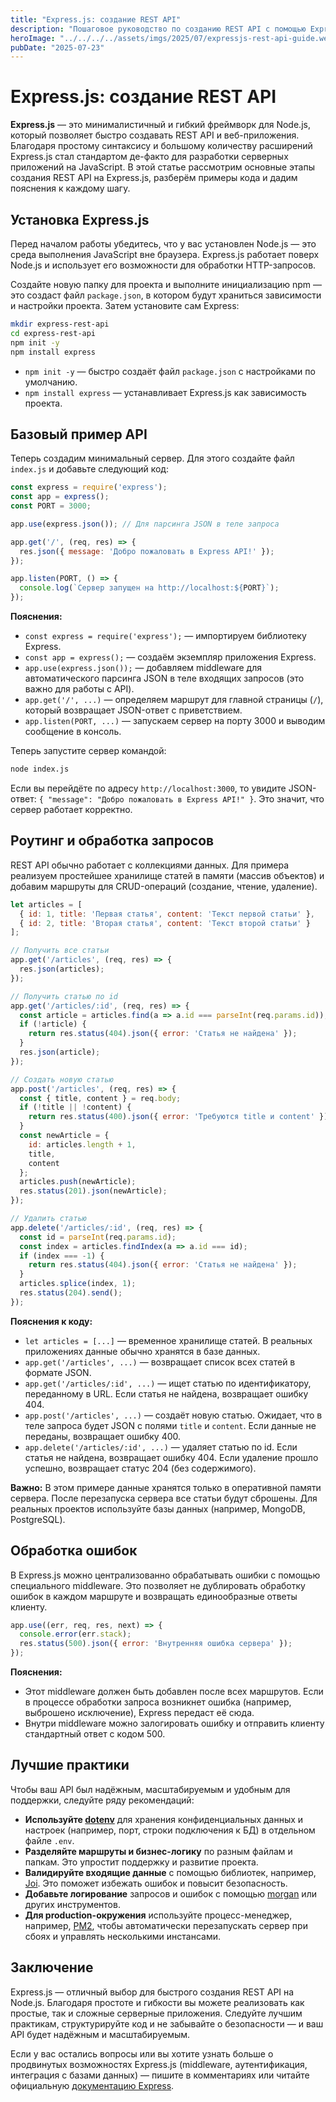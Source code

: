 ```yaml
---
title: "Express.js: создание REST API"
description: "Пошаговое руководство по созданию REST API с помощью Express.js: установка, роутинг, обработка запросов, ошибки и лучшие практики."
heroImage: "../../../../assets/imgs/2025/07/expressjs-rest-api-guide.webp"
pubDate: "2025-07-23"
---
```


# Express.js: создание REST API

**Express.js** — это минималистичный и гибкий фреймворк для Node.js, который позволяет быстро создавать REST API и веб-приложения. Благодаря простому синтаксису и большому количеству расширений Express.js стал стандартом де-факто для разработки серверных приложений на JavaScript. В этой статье рассмотрим основные этапы создания REST API на Express.js, разберём примеры кода и дадим пояснения к каждому шагу.

## Установка Express.js

Перед началом работы убедитесь, что у вас установлен Node.js — это среда выполнения JavaScript вне браузера. Express.js работает поверх Node.js и использует его возможности для обработки HTTP-запросов.

Создайте новую папку для проекта и выполните инициализацию npm — это создаст файл `package.json`, в котором будут храниться зависимости и настройки проекта. Затем установите сам Express:

```bash
mkdir express-rest-api
cd express-rest-api
npm init -y
npm install express
```

- `npm init -y` — быстро создаёт файл `package.json` с настройками по умолчанию.
- `npm install express` — устанавливает Express.js как зависимость проекта.

## Базовый пример API

Теперь создадим минимальный сервер. Для этого создайте файл `index.js` и добавьте следующий код:

```js
const express = require('express');
const app = express();
const PORT = 3000;

app.use(express.json()); // Для парсинга JSON в теле запроса

app.get('/', (req, res) => {
  res.json({ message: 'Добро пожаловать в Express API!' });
});

app.listen(PORT, () => {
  console.log(`Сервер запущен на http://localhost:${PORT}`);
});
```

**Пояснения:**
- `const express = require('express');` — импортируем библиотеку Express.
- `const app = express();` — создаём экземпляр приложения Express.
- `app.use(express.json());` — добавляем middleware для автоматического парсинга JSON в теле входящих запросов (это важно для работы с API).
- `app.get('/', ...)` — определяем маршрут для главной страницы (`/`), который возвращает JSON-ответ с приветствием.
- `app.listen(PORT, ...)` — запускаем сервер на порту 3000 и выводим сообщение в консоль.

Теперь запустите сервер командой:

```bash
node index.js
```

Если вы перейдёте по адресу `http://localhost:3000`, то увидите JSON-ответ: `{ "message": "Добро пожаловать в Express API!" }`. Это значит, что сервер работает корректно.

## Роутинг и обработка запросов

REST API обычно работает с коллекциями данных. Для примера реализуем простейшее хранилище статей в памяти (массив объектов) и добавим маршруты для CRUD-операций (создание, чтение, удаление).

```js
let articles = [
  { id: 1, title: 'Первая статья', content: 'Текст первой статьи' },
  { id: 2, title: 'Вторая статья', content: 'Текст второй статьи' }
];

// Получить все статьи
app.get('/articles', (req, res) => {
  res.json(articles);
});

// Получить статью по id
app.get('/articles/:id', (req, res) => {
  const article = articles.find(a => a.id === parseInt(req.params.id));
  if (!article) {
    return res.status(404).json({ error: 'Статья не найдена' });
  }
  res.json(article);
});

// Создать новую статью
app.post('/articles', (req, res) => {
  const { title, content } = req.body;
  if (!title || !content) {
    return res.status(400).json({ error: 'Требуются title и content' });
  }
  const newArticle = {
    id: articles.length + 1,
    title,
    content
  };
  articles.push(newArticle);
  res.status(201).json(newArticle);
});

// Удалить статью
app.delete('/articles/:id', (req, res) => {
  const id = parseInt(req.params.id);
  const index = articles.findIndex(a => a.id === id);
  if (index === -1) {
    return res.status(404).json({ error: 'Статья не найдена' });
  }
  articles.splice(index, 1);
  res.status(204).send();
});
```

**Пояснения к коду:**
- `let articles = [...]` — временное хранилище статей. В реальных приложениях данные обычно хранятся в базе данных.
- `app.get('/articles', ...)` — возвращает список всех статей в формате JSON.
- `app.get('/articles/:id', ...)` — ищет статью по идентификатору, переданному в URL. Если статья не найдена, возвращает ошибку 404.
- `app.post('/articles', ...)` — создаёт новую статью. Ожидает, что в теле запроса будет JSON с полями `title` и `content`. Если данные не переданы, возвращает ошибку 400.
- `app.delete('/articles/:id', ...)` — удаляет статью по id. Если статья не найдена, возвращает ошибку 404. Если удаление прошло успешно, возвращает статус 204 (без содержимого).

**Важно:** В этом примере данные хранятся только в оперативной памяти сервера. После перезапуска сервера все статьи будут сброшены. Для реальных проектов используйте базы данных (например, MongoDB, PostgreSQL).

## Обработка ошибок

В Express.js можно централизованно обрабатывать ошибки с помощью специального middleware. Это позволяет не дублировать обработку ошибок в каждом маршруте и возвращать единообразные ответы клиенту.

```js
app.use((err, req, res, next) => {
  console.error(err.stack);
  res.status(500).json({ error: 'Внутренняя ошибка сервера' });
});
```

**Пояснения:**
- Этот middleware должен быть добавлен после всех маршрутов. Если в процессе обработки запроса возникнет ошибка (например, выброшено исключение), Express передаст её сюда.
- Внутри middleware можно залогировать ошибку и отправить клиенту стандартный ответ с кодом 500.

## Лучшие практики

Чтобы ваш API был надёжным, масштабируемым и удобным для поддержки, следуйте ряду рекомендаций:

- **Используйте [dotenv](https://www.npmjs.com/package/dotenv)** для хранения конфиденциальных данных и настроек (например, порт, строки подключения к БД) в отдельном файле `.env`.
- **Разделяйте маршруты и бизнес-логику** по разным файлам и папкам. Это упростит поддержку и развитие проекта.
- **Валидируйте входящие данные** с помощью библиотек, например, [Joi](https://joi.dev/). Это поможет избежать ошибок и повысит безопасность.
- **Добавьте логирование** запросов и ошибок с помощью [morgan](https://www.npmjs.com/package/morgan) или других инструментов.
- **Для production-окружения** используйте процесс-менеджер, например, [PM2](https://pm2.keymetrics.io/), чтобы автоматически перезапускать сервер при сбоях и управлять несколькими инстансами.

## Заключение

Express.js — отличный выбор для быстрого создания REST API на Node.js. Благодаря простоте и гибкости вы можете реализовать как простые, так и сложные серверные приложения. Следуйте лучшим практикам, структурируйте код и не забывайте о безопасности — и ваш API будет надёжным и масштабируемым.

Если у вас остались вопросы или вы хотите узнать больше о продвинутых возможностях Express.js (middleware, аутентификация, интеграция с базами данных) — пишите в комментариях или читайте официальную [документацию Express](https://expressjs.com/). 
